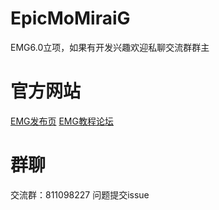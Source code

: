 # EpicMoMiraiG
EMG6.0立项，如果有开发兴趣欢迎私聊交流群群主
# 官方网站
[EMG发布页](https://emg.epicmo.cn)
[EMG教程论坛](https://bbs.epicmo.cn)
# 群聊
交流群：811098227
问题提交issue
